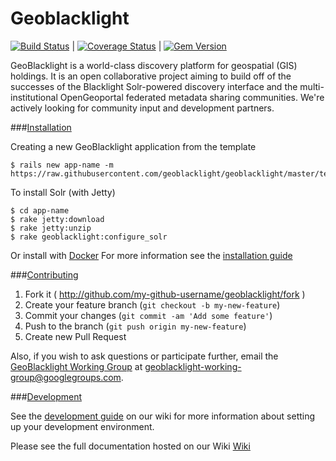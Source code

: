 # Geoblacklight

[![Build Status](https://travis-ci.org/geoblacklight/geoblacklight.svg?branch=master)](https://travis-ci.org/geoblacklight/geoblacklight) | [![Coverage Status](https://img.shields.io/coveralls/geoblacklight/geoblacklight.svg)](https://coveralls.io/r/geoblacklight/geoblacklight?branch=coveralls) | [![Gem Version](https://img.shields.io/gem/v/geoblacklight.svg)](https://github.com/geoblacklight/geoblacklight/releases)

GeoBlacklight is a world-class discovery platform for geospatial (GIS) holdings. It
is an open collaborative project aiming to build off of the successes
of the Blacklight Solr-powered discovery interface and the
multi-institutional OpenGeoportal federated metadata sharing
communities. We're actively looking for community input and development partners.

###[Installation](https://github.com/geoblacklight/geoblacklight/wiki/Installation)

Creating a new GeoBlacklight application from the template

```
$ rails new app-name -m https://raw.githubusercontent.com/geoblacklight/geoblacklight/master/template.rb
```

To install Solr (with Jetty)

```
$ cd app-name
$ rake jetty:download
$ rake jetty:unzip
$ rake geoblacklight:configure_solr
```

Or install with [Docker](https://github.com/geoblacklight/geoblacklight-docker)
For more information see the [installation guide](https://github.com/geoblacklight/geoblacklight/wiki/Installation)

###[Contributing](https://github.com/geoblacklight/geoblacklight/wiki/Contributing)

1. Fork it ( http://github.com/my-github-username/geoblacklight/fork )
2. Create your feature branch (`git checkout -b my-new-feature`)
3. Commit your changes (`git commit -am 'Add some feature'`)
4. Push to the branch (`git push origin my-new-feature`)
5. Create new Pull Request

Also, if you wish to ask questions or participate further, email the [GeoBlacklight Working Group](https://groups.google.com/forum/#!forum/geoblacklight-working-group) at [geoblacklight-working-group@googlegroups.com](mailto:geoblacklight-working-group@googlegroups.com).

###[Development](https://github.com/geoblacklight/geoblacklight/wiki/Development)

See the [development guide](https://github.com/geoblacklight/geoblacklight/wiki/Development) on our wiki for more information about setting up your development environment.


Please see the full documentation hosted on our Wiki [Wiki](https://github.com/geoblacklight/geoblacklight/wiki)
